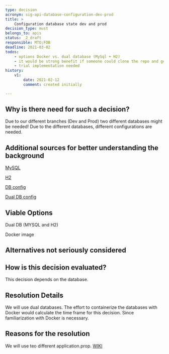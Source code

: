 ```yaml
---
type: decision
acronym: sig-api-database-configuration-dev-prod
title: > 
    Configuration database state dev and prod
decision_type: must
belongs_to: apis
status: _2_draft
responsible: MTO;FOB
deadline: 2021-03-02
todos: 
    - options Docker vs. dual database (MySql + H2)
    - it would be strong benefit if someone could clone the repo and get started right away (with H2)
    - trial implementation needed
history:
    v1:
        date: 2021-02-12
        comment: created initially

---
```


## Why is there need for such a decision?
Due to our different branches (Dev and Prod) two different databases might be needed! Due to the different databases, different configurations are needed.

## Additional sources for better understanding the background
[MySQL](https://www.mysql.com/de/)

[H2](https://www.h2database.com/html/main.html)

[DB config](https://evatool.github.io/fae-architecture-log/decisions/sig-api-database.html)

[Dual DB config](https://riptutorial.com/spring-boot/example/21856/dev-and-prod-environment-using-different-datasources)

## Viable Options
Dual DB (MYSQL and H2)

Docker image 
## Alternatives not seriously considered


## How is this decision evaluated?
This decision depends on the database.

## Resolution Details
We will use dual databases. The effort to containerize the databases with Docker would calculate the time frame for this decision. Since familiarization with Docker is necessary. 

## Reasons for the resolution
We will use teo different application.prop. [WIKI](...)


